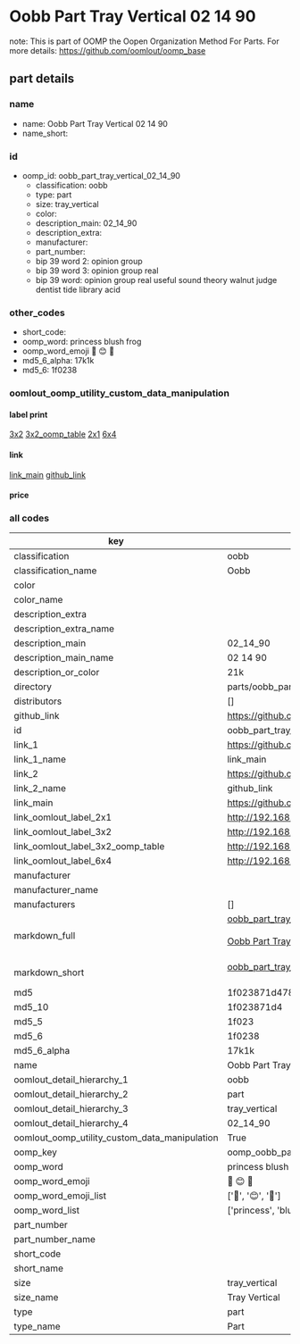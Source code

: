 # Oobb Part Tray Vertical 02 14 90  

note: This is part of OOMP the Oopen Organization Method For Parts. For more details: https://github.com/oomlout/oomp_base

##  part details





### name
* name: Oobb Part Tray Vertical 02 14 90
* name_short: 
### id
* oomp_id: oobb_part_tray_vertical_02_14_90
  * classification: oobb
  * type: part
  * size: tray_vertical
  * color: 
  * description_main: 02_14_90
  * description_extra: 
  * manufacturer: 
  * part_number: 
  * bip 39 word 2: opinion group
  * bip 39 word 3: opinion group real
  * bip 39 word: opinion group real useful sound theory walnut judge dentist tide library acid

### other_codes
* short_code: 
* oomp_word: princess blush frog
* oomp_word_emoji :princess: :blush: :frog:
* md5_6_alpha: 17k1k
* md5_6: 1f0238






### oomlout_oomp_utility_custom_data_manipulation
#### label print
[3x2](http://192.168.1.245:1112/?label=oomp%2017k1k)
[3x2_oomp_table](http://192.168.1.107:1112/?label=oomp%2017k1k)
[2x1](http://192.168.1.242:1112/?label=oomp%2017k1k)
[6x4](http://192.168.1.55:1112/?label=oomp%2017k1k)    

#### link

[link_main](https://github.com/oomlout/oomlout_oomp_current_version_messy/tree/main/parts/oobb_part_tray_vertical_02_14_90) [github_link](https://github.com/oomlout/oomlout_oomp_part_src/tree/main/parts/oobb_part_tray_vertical_02_14_90)                             

#### price







### all codes 
| key | value |  
| --- | --- |  
| classification | oobb |  
| classification_name | Oobb |  
| color |  |  
| color_name |  |  
| description_extra |  |  
| description_extra_name |  |  
| description_main | 02_14_90 |  
| description_main_name | 02 14 90 |  
| description_or_color | 21k |  
| directory | parts/oobb_part_tray_vertical_02_14_90 |  
| distributors | [] |  
| github_link | https://github.com/oomlout/oomlout_oomp_part_src/tree/main/parts/oobb_part_tray_vertical_02_14_90 |  
| id | oobb_part_tray_vertical_02_14_90 |  
| link_1 | https://github.com/oomlout/oomlout_oomp_current_version_messy/tree/main/parts/oobb_part_tray_vertical_02_14_90 |  
| link_1_name | link_main |  
| link_2 | https://github.com/oomlout/oomlout_oomp_part_src/tree/main/parts/oobb_part_tray_vertical_02_14_90 |  
| link_2_name | github_link |  
| link_main | https://github.com/oomlout/oomlout_oomp_current_version_messy/tree/main/parts/oobb_part_tray_vertical_02_14_90 |  
| link_oomlout_label_2x1 | http://192.168.1.242:1112/?label=oomp%2017k1k |  
| link_oomlout_label_3x2 | http://192.168.1.245:1112/?label=oomp%2017k1k |  
| link_oomlout_label_3x2_oomp_table | http://192.168.1.107:1112/?label=oomp%2017k1k |  
| link_oomlout_label_6x4 | http://192.168.1.55:1112/?label=oomp%2017k1k |  
| manufacturer |  |  
| manufacturer_name |  |  
| manufacturers | [] |  
| markdown_full | [oobb_part_tray_vertical_02_14_90](https://github.com/oomlout/oomlout_oomp_current_version_messy/tree/main/parts/oobb_part_tray_vertical_02_14_90)<br>[](https://github.com/oomlout/oomlout_oomp_current_version_messy/tree/main/parts/oobb_part_tray_vertical_02_14_90)<br>[Oobb Part Tray Vertical 02 14 90](https://github.com/oomlout/oomlout_oomp_current_version_messy/tree/main/parts/oobb_part_tray_vertical_02_14_90)<br><br> |  
| markdown_short | [oobb_part_tray_vertical_02_14_90](https://github.com/oomlout/oomlout_oomp_current_version_messy/tree/main/parts/oobb_part_tray_vertical_02_14_90)<br><br> |  
| md5 | 1f023871d478bedb8167eeff65d9bcdb |  
| md5_10 | 1f023871d4 |  
| md5_5 | 1f023 |  
| md5_6 | 1f0238 |  
| md5_6_alpha | 17k1k |  
| name | Oobb Part Tray Vertical 02 14 90 |  
| oomlout_detail_hierarchy_1 | oobb |  
| oomlout_detail_hierarchy_2 | part |  
| oomlout_detail_hierarchy_3 | tray_vertical |  
| oomlout_detail_hierarchy_4 | 02_14_90 |  
| oomlout_oomp_utility_custom_data_manipulation | True |  
| oomp_key | oomp_oobb_part_tray_vertical_02_14_90 |  
| oomp_word | princess blush frog |  
| oomp_word_emoji | :princess: :blush: :frog: |  
| oomp_word_emoji_list | [':princess:', ':blush:', ':frog:'] |  
| oomp_word_list | ['princess', 'blush', 'frog'] |  
| part_number |  |  
| part_number_name |  |  
| short_code |  |  
| short_name |  |  
| size | tray_vertical |  
| size_name | Tray Vertical |  
| type | part |  
| type_name | Part |  
